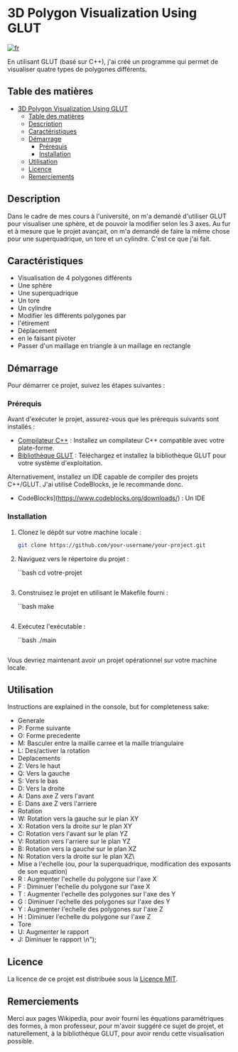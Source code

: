 # 3D Polygon Visualization Using GLUT
[![fr](https://img.shields.io/badge/lang-en-en)](https://github.com/MattewCoding/3D-Polygon-Visualization-Using-GLUT/blob/main/README.md)

En utilisant GLUT (basé sur C++), j'ai créé un programme qui permet de visualiser quatre types de polygones différents.

## Table des matières

- [3D Polygon Visualization Using GLUT](#project-name)
  - [Table des matières](#table-des-matières)
  - [Description](#description)
  - [Caractéristiques](#caractéristiques)
  - [Démarrage](#démarrage)
    - [Prérequis](#prérequis)
    - [Installation](#installation)
  - [Utilisation](#utilisation)
  - [Licence](#licence)
  - [Remerciements](#remerciements)

## Description

Dans le cadre de mes cours à l'université, on m'a demandé d'utiliser GLUT pour visualiser une sphère, et de pouvoir la modifier selon les 3 axes. Au fur et à mesure que le projet avançait, on m'a demandé de faire la même chose pour une superquadrique, un tore et un cylindre. C'est ce que j'ai fait.

## Caractéristiques

- Visualisation de 4 polygones différents
- Une sphère
- Une superquadrique
- Un tore
- Un cylindre
- Modifier les différents polygones par
- l'étirement
- Déplacement
- en le faisant pivoter
- Passer d'un maillage en triangle à un maillage en rectangle

## Démarrage

Pour démarrer ce projet, suivez les étapes suivantes :

### Prérequis

Avant d'exécuter le projet, assurez-vous que les prérequis suivants sont installés :

- [Compilateur C++](https://isocpp.org/get-started) : Installez un compilateur C++ compatible avec votre plate-forme.
- [Bibliothèque GLUT](https://www.opengl.org/resources/libraries/glut/glut_downloads.php) : Téléchargez et installez la bibliothèque GLUT pour votre système d'exploitation.

Alternativement, installez un IDE capable de compiler des projets C++/GLUT. J'ai utilisé CodeBlocks, je le recommande donc.
- CodeBlocks](https://www.codeblocks.org/downloads/) : Un IDE

### Installation

1. Clonez le dépôt sur votre machine locale :

    ```bash
    git clone https://github.com/your-username/your-project.git
    ```

2. Naviguez vers le répertoire du projet :

    ``bash
    cd votre-projet
    ```

3. Construisez le projet en utilisant le Makefile fourni :

    ``bash
    make
    ```

4. Exécutez l'exécutable :

    ``bash
    ./main
    ```

Vous devriez maintenant avoir un projet opérationnel sur votre machine locale.

## Utilisation

Instructions are explained in the console, but for completeness sake:
- Generale
-   P: Forme suivante
-   O: Forme precedente
-   M: Basculer entre la maille carree et la maille triangulaire
-   L: Des/activer la rotation
- Deplacements
-   Z: Vers le haut
-   Q: Vers la gauche
-   S: Vers le bas
-   D: Vers la droite
-   A: Dans axe Z vers l'avant
-   E: Dans axe Z vers l'arriere
- Rotation
-   W: Rotation vers la gauche sur le plan XY
-   X: Rotation vers la droite sur le plan XY
-   C: Rotation vers l'avant sur le plan YZ
-   V: Rotation vers l'arriere sur le plan YZ
-   B: Rotation vers la gauche sur le plan XZ
-   N: Rotation vers la droite sur le plan XZ\
- Mise a l'echelle (ou, pour la superquadrique, modification des exposants de son equation)
-   R : Augmenter l'echelle du polygone sur l'axe X
-   F : Diminuer l'echelle du polygone sur l'axe X
-   T : Augmenter l'echelle des polygones sur l'axe des Y
-   G : Diminuer l'echelle des polygones sur l'axe des Y
-   Y : Augmenter l'echelle des polygones sur l'axe Z
-   H : Diminuer l'echelle du polygone sur l'axe Z
- Tore
-   U: Augmenter le rapport
-   J: Diminuer le rapport \n");

## Licence

La licence de ce projet est distribuée sous la [Licence MIT](LICENSE). 

## Remerciements

Merci aux pages Wikipedia, pour avoir fourni les équations paramétriques des formes, à mon professeur, pour m'avoir suggéré ce sujet de projet, et naturellement, à la bibliothèque GLUT, pour avoir rendu cette visualisation possible.
